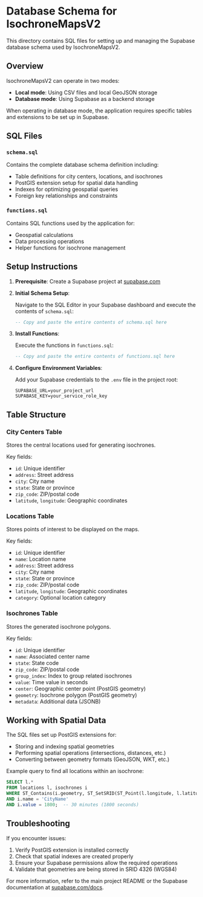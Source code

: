 # Database Schema for IsochroneMapsV2

This directory contains SQL files for setting up and managing the Supabase database schema used by IsochroneMapsV2.

## Overview

IsochroneMapsV2 can operate in two modes:

- **Local mode**: Using CSV files and local GeoJSON storage
- **Database mode**: Using Supabase as a backend storage

When operating in database mode, the application requires specific tables and extensions to be set up in Supabase.

## SQL Files

### `schema.sql`

Contains the complete database schema definition including:

- Table definitions for city centers, locations, and isochrones
- PostGIS extension setup for spatial data handling
- Indexes for optimizing geospatial queries
- Foreign key relationships and constraints

### `functions.sql`

Contains SQL functions used by the application for:

- Geospatial calculations
- Data processing operations
- Helper functions for isochrone management

## Setup Instructions

1. **Prerequisite**: Create a Supabase project at [supabase.com](https://supabase.com)

2. **Initial Schema Setup**:

   Navigate to the SQL Editor in your Supabase dashboard and execute the contents of `schema.sql`:

   ```sql
   -- Copy and paste the entire contents of schema.sql here
   ```

3. **Install Functions**:

   Execute the functions in `functions.sql`:

   ```sql
   -- Copy and paste the entire contents of functions.sql here
   ```

4. **Configure Environment Variables**:

   Add your Supabase credentials to the `.env` file in the project root:

   ```
   SUPABASE_URL=your_project_url
   SUPABASE_KEY=your_service_role_key
   ```

## Table Structure

### City Centers Table

Stores the central locations used for generating isochrones.

Key fields:

- `id`: Unique identifier
- `address`: Street address
- `city`: City name
- `state`: State or province
- `zip_code`: ZIP/postal code
- `latitude`, `longitude`: Geographic coordinates

### Locations Table

Stores points of interest to be displayed on the maps.

Key fields:

- `id`: Unique identifier
- `name`: Location name
- `address`: Street address
- `city`: City name
- `state`: State or province
- `zip_code`: ZIP/postal code
- `latitude`, `longitude`: Geographic coordinates
- `category`: Optional location category

### Isochrones Table

Stores the generated isochrone polygons.

Key fields:

- `id`: Unique identifier
- `name`: Associated center name
- `state`: State code
- `zip_code`: ZIP/postal code
- `group_index`: Index to group related isochrones
- `value`: Time value in seconds
- `center`: Geographic center point (PostGIS geometry)
- `geometry`: Isochrone polygon (PostGIS geometry)
- `metadata`: Additional data (JSONB)

## Working with Spatial Data

The SQL files set up PostGIS extensions for:

- Storing and indexing spatial geometries
- Performing spatial operations (intersections, distances, etc.)
- Converting between geometry formats (GeoJSON, WKT, etc.)

Example query to find all locations within an isochrone:

```sql
SELECT l.*
FROM locations l, isochrones i
WHERE ST_Contains(i.geometry, ST_SetSRID(ST_Point(l.longitude, l.latitude), 4326))
AND i.name = 'CityName'
AND i.value = 1800;  -- 30 minutes (1800 seconds)
```

## Troubleshooting

If you encounter issues:

1. Verify PostGIS extension is installed correctly
2. Check that spatial indexes are created properly
3. Ensure your Supabase permissions allow the required operations
4. Validate that geometries are being stored in SRID 4326 (WGS84)

For more information, refer to the main project README or the Supabase documentation at [supabase.com/docs](https://supabase.com/docs).
